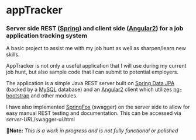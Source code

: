 # appTracker

### Server side REST ([Spring](https://spring.io)) and client side ([Angular2](https://angular.io)) for a job application tracking system

A basic project to assist me with my job hunt as well as sharpen/learn new skills.

AppTracker is not only a useful application that I will use during my current job hunt, but also sample code that I can submit to potential employers.

The application is a simple Java REST server built on [Spring Data JPA](http://projects.spring.io/spring-data-jpa) (backed by a [MySQL](https://www.mysql.com/) database) and an [Angular2](https://angular.io) client which utilizes [ng-bootstrap](https://ng-bootstrap.github.io) and other modules.

I have also implemented [SpringFox](http://springfox.github.io/springfox/) (swagger) on the server side to allow for easy manual REST testing and documentation.  This can be accessed via *server-URL*/swagger-ui.html

:notebook:**Note:** *This is a work in progress and is not fully functional or polished*
